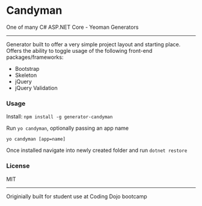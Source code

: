 # Candyman
One of many C# ASP.NET Core - Yeoman Generators
******
Generator built to offer a very simple project layout and starting place.
Offers the ability to toggle usage of the following front-end packages/frameworks:
 - Bootstrap
 - Skeleton
 - jQuery
 - jQuery Validation

### Usage
Install: ```npm install -g generator-candyman```

Run ```yo candyman```, optionally passing an app name
```
yo candyman [app=name]
```

Once installed navigate into newly created folder and run ```dotnet restore```

### License

MIT

------
Originially built for student use at Coding Dojo bootcamp
